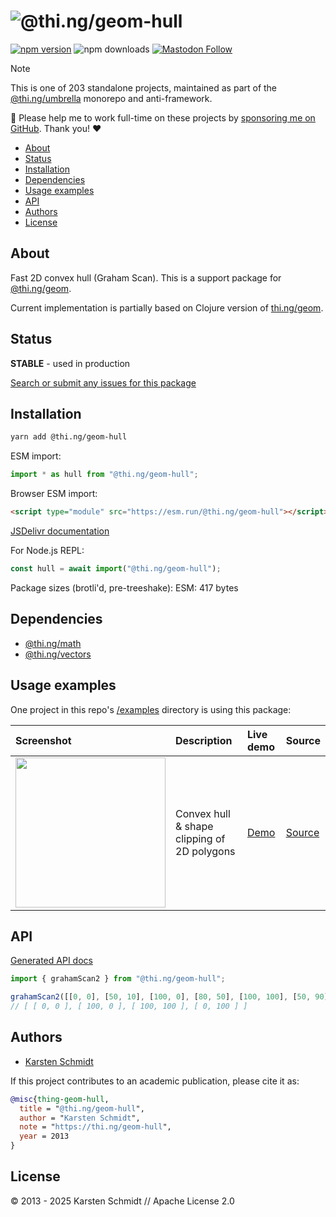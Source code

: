 <!-- This file is generated - DO NOT EDIT! -->
<!-- Please see: https://github.com/thi-ng/umbrella/blob/develop/CONTRIBUTING.md#changes-to-readme-files -->
# ![@thi.ng/geom-hull](https://media.thi.ng/umbrella/banners-20230807/thing-geom-hull.svg?286fc2c5)

[![npm version](https://img.shields.io/npm/v/@thi.ng/geom-hull.svg)](https://www.npmjs.com/package/@thi.ng/geom-hull)
![npm downloads](https://img.shields.io/npm/dm/@thi.ng/geom-hull.svg)
[![Mastodon Follow](https://img.shields.io/mastodon/follow/109331703950160316?domain=https%3A%2F%2Fmastodon.thi.ng&style=social)](https://mastodon.thi.ng/@toxi)

> [!NOTE]
> This is one of 203 standalone projects, maintained as part
> of the [@thi.ng/umbrella](https://github.com/thi-ng/umbrella/) monorepo
> and anti-framework.
>
> 🚀 Please help me to work full-time on these projects by [sponsoring me on
> GitHub](https://github.com/sponsors/postspectacular). Thank you! ❤️

- [About](#about)
- [Status](#status)
- [Installation](#installation)
- [Dependencies](#dependencies)
- [Usage examples](#usage-examples)
- [API](#api)
- [Authors](#authors)
- [License](#license)

## About

Fast 2D convex hull (Graham Scan). This is a support package for [@thi.ng/geom](https://github.com/thi-ng/umbrella/tree/develop/packages/geom).

Current implementation is partially based on Clojure version of
[thi.ng/geom](http://thi.ng/geom).

## Status

**STABLE** - used in production

[Search or submit any issues for this package](https://github.com/thi-ng/umbrella/issues?q=%5Bgeom-hull%5D+in%3Atitle)

## Installation

```bash
yarn add @thi.ng/geom-hull
```

ESM import:

```ts
import * as hull from "@thi.ng/geom-hull";
```

Browser ESM import:

```html
<script type="module" src="https://esm.run/@thi.ng/geom-hull"></script>
```

[JSDelivr documentation](https://www.jsdelivr.com/)

For Node.js REPL:

```js
const hull = await import("@thi.ng/geom-hull");
```

Package sizes (brotli'd, pre-treeshake): ESM: 417 bytes

## Dependencies

- [@thi.ng/math](https://github.com/thi-ng/umbrella/tree/develop/packages/math)
- [@thi.ng/vectors](https://github.com/thi-ng/umbrella/tree/develop/packages/vectors)

## Usage examples

One project in this repo's
[/examples](https://github.com/thi-ng/umbrella/tree/develop/examples)
directory is using this package:

| Screenshot                                                                                                              | Description                                 | Live demo                                              | Source                                                                              |
|:------------------------------------------------------------------------------------------------------------------------|:--------------------------------------------|:-------------------------------------------------------|:------------------------------------------------------------------------------------|
| <img src="https://raw.githubusercontent.com/thi-ng/umbrella/develop/assets/examples/geom-convex-hull.png" width="240"/> | Convex hull & shape clipping of 2D polygons | [Demo](https://demo.thi.ng/umbrella/geom-convex-hull/) | [Source](https://github.com/thi-ng/umbrella/tree/develop/examples/geom-convex-hull) |

## API

[Generated API docs](https://docs.thi.ng/umbrella/geom-hull/)

```ts
import { grahamScan2 } from "@thi.ng/geom-hull";

grahamScan2([[0, 0], [50, 10], [100, 0], [80, 50], [100, 100], [50, 90], [0, 100]]);
// [ [ 0, 0 ], [ 100, 0 ], [ 100, 100 ], [ 0, 100 ] ]
```

## Authors

- [Karsten Schmidt](https://thi.ng)

If this project contributes to an academic publication, please cite it as:

```bibtex
@misc{thing-geom-hull,
  title = "@thi.ng/geom-hull",
  author = "Karsten Schmidt",
  note = "https://thi.ng/geom-hull",
  year = 2013
}
```

## License

&copy; 2013 - 2025 Karsten Schmidt // Apache License 2.0

